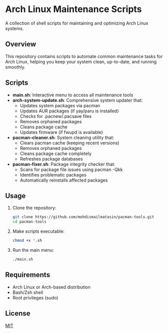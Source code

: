 # Arch Linux Maintenance Scripts

A collection of shell scripts for maintaining and optimizing Arch Linux systems.

## Overview

This repository contains scripts to automate common maintenance tasks for Arch Linux, helping you keep your system clean, up-to-date, and running smoothly.

## Scripts

- **main.sh**: Interactive menu to access all maintenance tools
- **arch-system-update.sh**: Comprehensive system updater that:
  - Updates system packages via pacman
  - Updates AUR packages (if yay/paru is installed)
  - Checks for .pacnew/.pacsave files
  - Removes orphaned packages
  - Cleans package cache
  - Updates firmware (if fwupd is available)
- **pacman-cleaner.sh**: System cleaning utility that:
  - Clears pacman cache (keeping recent versions)
  - Removes orphaned packages
  - Cleans package cache completely
  - Refreshes package databases
- **pacman-fixer.sh**: Package integrity checker that:
  - Scans for package file issues using pacman -Qkk
  - Identifies problematic packages
  - Automatically reinstalls affected packages

## Usage

1. Clone the repository:

   ```bash
   git clone https://github.com/mohdismailmatasin/pacman-tools.git
   cd pacman-tools
   ```

2. Make scripts executable:

   ```bash
   chmod +x *.sh
   ```

3. Run the main menu:

   ```bash
   ./main.sh
   ```

## Requirements

- Arch Linux or Arch-based distribution
- Bash/Zsh shell
- Root privileges (sudo)

## License

[MIT](LICENSE)